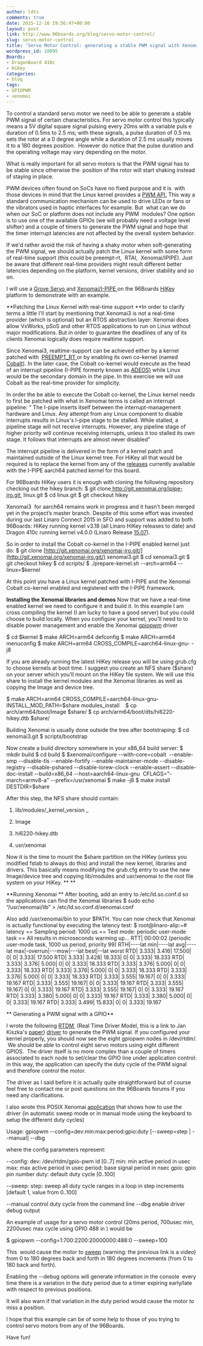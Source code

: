 ```yaml
---
author: ldts
comments: true
date: 2015-12-16 19:56:47+00:00
layout: post
link: http://www.96boards.org/blog/servo-motor-control/
slug: servo-motor-control
title: 'Servo Motor Control: generating a stable PWM signal with Xenomai'
wordpress_id: 10095
Boards:
- DragonBoard 410c
- HiKey
categories:
- blog
tags:
- GPIOPWM
- xenomai
---
```


To control a standard servo motor we need to be able to generate a stable PWM signal of certain characteristics. For servo motor control this typically means a 5V digital square signal pulsing every 20ms with a variable puls e duration of 0.5ms to 2.5 ms; with these signals, a pulse duration of 0.5 ms sets the rotor at a 0 degree angle while a duration of 2.5 ms usually moves it to a 180 degrees position.  However do notice that the pulse duration and the operating voltage may vary depending on the motor.

What is really important for all servo motors is that the PWM signal has to be stable since otherwise the  position of the rotor will start shaking instead of staying in place.


PWM devices often found on SoCs have no fixed purpose and it is  with those devices in mind that the Linux kernel provides a [PWM API.](https://www.kernel.org/doc/Documentation/pwm.txt) This way a standard communication mechanism can be used to drive LEDs or fans or the vibrators used in haptic interfaces for example. But  what can we do when our SoC or platform does not include any PWM  modules? One option is to use one of the available GPIOs (we will probably need a voltage level shifter) and a couple of timers to generate the PWM signal and hope that the timer interrupt latencies are not affected by the overall system behavior.

If we'd rather avoid the risk of having a shaky motor when soft-generating the PWM signal, we should actually patch the Linux kernel with some form of real-time support (this could be preempt-rt,  RTAI,  Xenomai/IPIPE). Just be aware that different real-time providers might result different better latencies depending on the platform, kernel versions, driver stability and so on.

I will use a [Grove Servo ](http://www.seeedstudio.com/wiki/Grove_-_Servo)and [Xenomai/I-PIPE ](http://xenomai.org/start-here/)on the 96Boards [HiKey](https://www.96boards.org/products/ce/hikey/) platform to demonstrate with an example. 

**Patching the Linux Kernel with real-time support
**In order to clarify terms a little I'll start by mentioning that Xenomai3 is not a real-time provider (which is optional) but an RTOS abstraction layer: Xenomai does allow VxWorks, pSoS and other RTOS applications to run on Linux without major modifications. But in order to guarantee the deadlines of any of its clients Xenomai logically does require realtime support.

Since Xenomai3, realtime-support can be achieved either by a kernel patched with  [PREEMPT_RT ](https://rt.wiki.kernel.org/index.php/Main_Page)or by enabling its own co-kernel (named [Cobalt](https://xenomai.org/documentation/xenomai-3/html/xeno3prm/group__cobalt.html#details)). In the later case, the Cobalt co-kernel would execute as the head of an interrupt pipeline (I-PIPE formerly known as [ADEOS)](http://www.opersys.com/ftp/pub/Adeos/adeos.pdf) while Linux would be the secondary domain in the pipe.
In this exercise we will use Cobalt as the real-time provider for simplicity.

In order the be able to execute the Cobalt co-kernel, the Linux kernel needs to first be patched with what in Xenomai terms is called an interrupt pipeline:
" The I-pipe inserts itself between the interrupt-management hardware and Linux. Any attempt from any Linux component to disable interrupts results in Linux's I-pipe stage to be stalled. While stalled, a pipeline stage will not receive interrupts. However, any pipeline stage of higher priority will continue receiving interrupts, unless it too stalled its own stage. It follows that interrupts are almost never disabled"

The interrupt pipeline is delivered in the form of a kernel patch and maintained outside of the Linux kernel tree. 
For HiKey all that would be required is to replace the kernel from any of the [releases](https://builds.96boards.org/releases/hikey/linaro/debian/latest/) currently available with the I-PIPE aarch64 patched kernel for this board.

For 96Boards HiKey users it is enough with cloning the following repository checking out the hikey branch:
$ git clone[ http://git.xenomai.org/ipipe-jro.git ](http://git.xenomai.org/ipipe-jro.git) linux.git 
$ cd linux.git
$ git checkout hikey

Xenomai3  for aarch64 remains work in progress and it hasn’t been merged yet in the project’s master branch. Despite of this some effort was invested during our last Linaro Connect 2015 in SFO and support was added to both 96Boards: HiKey running kernel v3.18 (all Linaro HiKey releases to date) and Dragon 410c running kernel v4.0.0 (Linaro Release [15.07](https://builds.96boards.org/releases/dragonboard410c/linaro/ubuntu/15.07/)).

So in order to install the Cobalt co-kernel in the I-PIPE enabled kernel just do:
$ git clone [http://git.xenomai.org/xenomai-jro.git/](http://git.xenomai.org/xenomai-jro.git/) xenomai3.git
$ cd xenomai3.git
$ git checkout hikey
$ cd scripts/
$ ./prepare-kernel.sh --arch=arm64 --linux=$kernel

At this point you have a Linux kernel patched with I-PIPE and the Xenomai Cobalt co-kernel enabled and registered with the I-PIPE framework.

**Installing the Xenomai libraries and demos**
Now that we have a real-time enabled kernel we need to configure it and build it. In this example I am cross compiling the kernel (I am lucky to have a good server) but you could choose to build locally.
When you configure your kernel, you’ll need to to disable power management and enable the Xenomai [gpiopwm](http://git.xenomai.org/xenomai-jro.git/tree/kernel/drivers/gpiopwm/gpiopwm.c?h=hikey) driver

$ cd $kernel
$ make ARCH=arm64 defconfig
$ make ARCH=arm64 menuconfig
$ make ARCH=arm64 CROSS_COMPILE=aarch64-linux-gnu- -j8

If you are already running the latest HiKey release you will be using grub.cfg to choose kernels at boot time. 
I suggest you create an NFS share ($share) on your server which you’ll mount on the HiKey file system. We will use this share to install the kernel modules and the Xenomai libraries as well as copying the Image and device tree.

$ make ARCH=arm64 CROSS_COMPILE=aarch64-linux-gnu- INSTALL_MOD_PATH=$share modules_install   
$ cp arch/arm64/boot/Image $share/
$ cp arch/arm64/boot/dts/hi6220-hikey.dtb $share/

Building Xenomai is usually done outside the tree after bootstraping:
$ cd xenomai3.git
$ scripts/bootstrap 

Now create a build directory somewhere in your x86_64 build server:
$ mkdir build
$ cd build
$ $xenomai/configure --with-core=cobalt  --enable-smp --disable-tls --enable-fortify --enable-maintainer-mode --disable-registry --disable-pshared --disable-lorew-clock --enable-assert --disable-doc-install --build=x86_64 --host=aarch64-linux-gnu  CFLAGS="-march=armv8-a" --prefix=/usr/xenomai
$ make -j8
$ make install DESTDIR=$share

After this step, the NFS share should contain:



	
  1. lib/modules/_kernel_version _

	
  2. Image

	
  3. hi6220-hikey.dtb

	
  4. usr/xenomai


Now it is the time to mount the $share partition on the HiKey (unless you modified fstab to always do this) and install the new kernel, libraries and drivers. This basically means modifying the grub.cfg entry to use the new Image/device tree and copying lib/modules and usr/xenomai to the root file system on your HiKey.
** **

**Running Xenomai **
After booting, add an entry to /etc/ld.so.conf.d so the applications can find the Xenomai libraries
$ sudo echo “/usr/xenomai/lib” > /etc/ld.so.conf.d/xenomai.conf

Also add /usr/xenomai/bin to your $PATH.
You can now check that Xenomai is actually functional by executing the latency test:
$ root@linaro-alip:~# latency
== Sampling period: 1000 us
== Test mode: periodic user-mode task
== All results in microseconds
warming up...
RTT| 00:00:02 (periodic user-mode task, 1000 us period, priority 99)
RTH|----lat min|----lat avg|----lat max|-overrun|---msw|---lat best|--lat worst
RTD| 3.333| 3.416| 17.500| 0| 0| 3.333| 17.500
RTD| 3.333| 3.428| 18.333| 0| 0| 3.333| 18.333
RTD| 3.333| 3.376| 5.000| 0| 0| 3.333| 18.333
RTD| 3.333| 3.376| 5.000| 0| 0| 3.333| 18.333
RTD| 3.333| 3.376| 5.000| 0| 0| 3.333| 18.333
RTD| 3.333| 3.376| 5.000| 0| 0| 3.333| 18.333
RTD| 3.333| 3.555| 19.167| 0| 0| 3.333| 19.167
RTD| 3.333| 3.555| 19.167| 0| 0| 3.333| 19.167
RTD| 3.333| 3.555| 19.167| 0| 0| 3.333| 19.167
RTD| 3.333| 3.555| 19.167| 0| 0| 3.333| 19.167
RTD| 3.333| 3.380| 5.000| 0| 0| 3.333| 19.167
RTD| 3.333| 3.380| 5.000| 0| 0| 3.333| 19.167
RTD| 3.333| 3.499| 15.833| 0| 0| 3.333| 19.167

**
Generating a PWM signal with a GPIO**

I wrote the following [RTDM ](http://www.xenomai.org/documentation/trunk/html/api/group__rtdm.html) (Real Time Driver Model, this is a link to Jan Kiszka's [paper](https://xenomai.org/documentation/branches/v2.3.x/pdf/RTDM-and-Applications.pdf)) [driver](http://git.xenomai.org/xenomai-jro.git/tree/kernel/drivers/gpiopwm/gpiopwm.c?h=hikey) to generate the PWM signal. If you configured your kernel properly, you should now see the eight gpiopwm nodes in /dev/rtdm/.  We should be able to control eight servo motors using eight different GPIOS.  The driver itself is no more complex than a couple of timers associated to each node to set/clear the GPIO line under application control: in this way, the application can specify the duty cycle of the PWM signal and therefore control the motor.

The driver as I said before it is actually quite straightforward but of course feel free to contact me or post questions on the 96Boards forums if you need any clarifications.

I also wrote this POSIX Xenomai [application](http://git.xenomai.org/xenomai-jro.git/tree/demo/posix/cobalt/gpiopwm.c?h=hikey) that shows how to use the driver (in automatic sweep mode or in manual mode using the keyboard to setup the different duty cycles)

Usage:
gpiopwm --config=dev:min:max:period:gpio:duty [--sweep=step | --manual] --dbg

where the config parameters represent:

--config:
dev: /dev/rtdm/gpio-pwm id [0..7]
min: min active period in usec
max: max active period in usec
period: base signal period in nsec
gpio: gpio pin number
duty: default duty cycle [0..100]

--sweep:
step: sweep all duty cycle ranges in a loop
in step increments [default 1, value from 0..100]

--manual control duty cycle from the command line
--dbg enable driver debug output

An example of usage for a servo motor control (20ms period, 700usec min, 2200usec max cycle using GPIO 488 in ) would be

$ gpiopwm --config=1:700:2200:20000000:488:0 --sweep=100

This  would cause the motor to [sweep](https://www.youtube.com/watch?v=GKPBze0uC3w&feature=em-upload_owner) (warning: the previous link is a video) from 0 to 180 degrees back and forth in 180 degrees increments (from 0 to 180 back and forth).

Enabling the --debug options will generate information in the console  every time there is a variation in the duty period due to a timer expiring early/late with respect to previous positions.

It will also warn if that variation in the duty period would cause the motor to miss a position.



I hope that this example can be of some help to those of you trying to control servo motors from any of the 96Boards.

Have fun!





